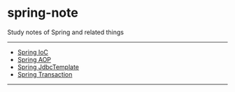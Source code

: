 # spring-note
Study notes of Spring and related things

---

- [Spring IoC](/spring-framework/spring-ioc.md)
- [Spring AOP](/spring-framework/spring-aop.md)
- [Spring JdbcTemplate](/spring-framework/spring-jdbcTemplate.md)
- [Spring Transaction](/spring-framework/spring-transaction.md)

---
